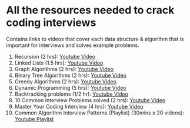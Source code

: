 # All the resources needed to crack coding interviews

Contains links to videos that cover each data structure & algorithm that is important for interviews and solves example problems.

1. Recursion (2 hrs): [Youtube Video](https://www.youtube.com/watch?v=IJDJ0kBx2LM&list=PLtNNv62UFY5R8xKkwo9-0WLAnvf1ODzAx&index=10&ab_channel=freeCodeCamp.org)
2. Linked Lists (1.5 hrs): [Youtube Video](https://www.youtube.com/watch?v=Hj_rA0dhr2I&list=PLtNNv62UFY5R8xKkwo9-0WLAnvf1ODzAx&index=6&ab_channel=freeCodeCamp.org)
3. Graph Algorithms (2 hrs): [Youtube Video](https://www.youtube.com/watch?v=tWVWeAqZ0WU&list=PLtNNv62UFY5R8xKkwo9-0WLAnvf1ODzAx&index=3&ab_channel=freeCodeCamp.org)
4. Binary Tree Algorithms (2 hrs): [Youtube Video](https://www.youtube.com/watch?v=fAAZixBzIAI&list=PLtNNv62UFY5R8xKkwo9-0WLAnvf1ODzAx&index=11&t=10s&ab_channel=freeCodeCamp.org)
5. Greedy Algorithms (2 hrs): [Youtube Video](https://www.youtube.com/watch?v=bC7o8P_Ste4&ab_channel=freeCodeCamp.org)
7. Dynamic Programming (5 hrs): [Youtube Video](https://www.youtube.com/watch?v=oBt53YbR9Kk&list=PLtNNv62UFY5R8xKkwo9-0WLAnvf1ODzAx&index=7&ab_channel=freeCodeCamp.org)
8. Backtracking problems (1/2 hr): [Youtube Video](https://www.youtube.com/watch?v=A80YzvNwqXA&list=PLtNNv62UFY5R8xKkwo9-0WLAnvf1ODzAx&index=4&ab_channel=freeCodeCamp.org)
9. 10 Common Interview Problems solved (2 hrs): [Youtube Video](https://www.youtube.com/watch?v=Peq4GCPNC5c&list=PLtNNv62UFY5R8xKkwo9-0WLAnvf1ODzAx&index=11&ab_channel=freeCodeCamp.org)
10. Master Your Coding Interview (4 hrs): [Youtube Video](https://www.youtube.com/watch?v=iAHQopLuZ4Q&list=PLtNNv62UFY5R8xKkwo9-0WLAnvf1ODzAx&index=2&ab_channel=freeCodeCamp.org)
11. Common Algorithm Interview Patterns (Playlist) (30mins x 20 videos): [Youtube Playlist](https://www.youtube.com/playlist?list=PLxQ8cCJ6LyOYCas1Ln-L8kCBquxw20ljC)
